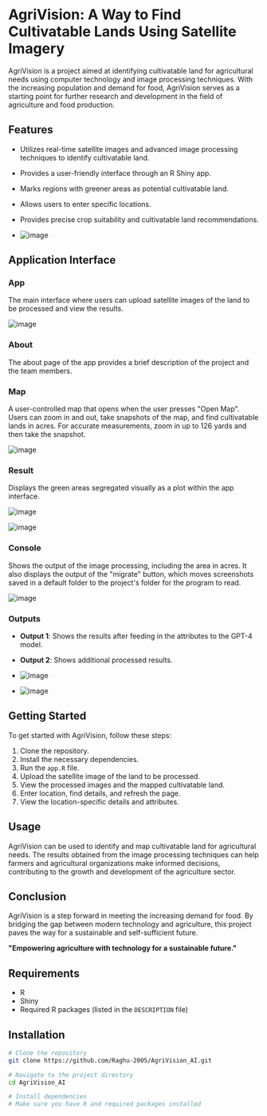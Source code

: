 # AgriVision: A Way to Find Cultivatable Lands Using Satellite Imagery

AgriVision is a project aimed at identifying cultivatable land for agricultural needs using computer technology and image processing techniques. With the increasing population and demand for food, AgriVision serves as a starting point for further research and development in the field of agriculture and food production.

## Features
- Utilizes real-time satellite images and advanced image processing techniques to identify cultivatable land.
- Provides a user-friendly interface through an R Shiny app.
- Marks regions with greener areas as potential cultivatable land.
- Allows users to enter specific locations.
- Provides precise crop suitability and cultivatable land recommendations.

- ![image](https://github.com/user-attachments/assets/26bfafd0-abc8-4db1-9c4c-31659b2336c0)


## Application Interface
### App
The main interface where users can upload satellite images of the land to be processed and view the results.

![image](https://github.com/user-attachments/assets/4ddb7900-1611-44d9-9456-3ff3f72abdb8)


### About
The about page of the app provides a brief description of the project and the team members.



### Map
A user-controlled map that opens when the user presses "Open Map". Users can zoom in and out, take snapshots of the map, and find cultivatable lands in acres. For accurate measurements, zoom in up to 126 yards and then take the snapshot.

![image](https://github.com/user-attachments/assets/c4914dc6-8f0e-45be-98ed-e22e241d30ee)

### Result
Displays the green areas segregated visually as a plot within the app interface.

![image](https://github.com/user-attachments/assets/cceb6c69-cf6a-4936-aa6f-39c4be67f465)

![image](https://github.com/user-attachments/assets/e2658d04-44af-4620-a209-65fe10b3bf32)



### Console
Shows the output of the image processing, including the area in acres. It also displays the output of the "migrate" button, which moves screenshots saved in a default folder to the project's folder for the program to read.

![image](https://github.com/user-attachments/assets/cd503500-8492-4f56-83c0-53e0f2a98bc1)


### Outputs
- **Output 1**: Shows the results after feeding in the attributes to the GPT-4 model.
- **Output 2**: Shows additional processed results.

- ![image](https://github.com/user-attachments/assets/37756a06-95d4-45d0-a465-52088dada4ee)

- ![image](https://github.com/user-attachments/assets/7f374443-542b-4329-b18c-00288e7f6827)



## Getting Started
To get started with AgriVision, follow these steps:

1. Clone the repository.
2. Install the necessary dependencies.
3. Run the `app.R` file.
4. Upload the satellite image of the land to be processed.
5. View the processed images and the mapped cultivatable land.
6. Enter location, find details, and refresh the page.
7. View the location-specific details and attributes.

## Usage
AgriVision can be used to identify and map cultivatable land for agricultural needs. The results obtained from the image processing techniques can help farmers and agricultural organizations make informed decisions, contributing to the growth and development of the agriculture sector.

## Conclusion
AgriVision is a step forward in meeting the increasing demand for food. By bridging the gap between modern technology and agriculture, this project paves the way for a sustainable and self-sufficient future.

**"Empowering agriculture with technology for a sustainable future."**



## Requirements
- R
- Shiny
- Required R packages (listed in the `DESCRIPTION` file)

## Installation
```sh
# Clone the repository
git clone https://github.com/Raghu-2005/AgriVision_AI.git

# Navigate to the project directory
cd AgriVision_AI

# Install dependencies
# Make sure you have R and required packages installed

